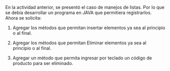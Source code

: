 En la actividad anterior, se presentó el caso de manejos de listas. Por lo que se debía
desarrollar un programa en JAVA que permitiera registrarlos.
Ahora se solicita:

1) Agregar los métodos que permitan insertar elementos ya sea al principio o al final.

2) Agregar los métodos que permitan Eliminar elementos ya sea al principio o al final.

3) Agregar un método que permita ingresar por teclado un código de producto para ser
eliminado.
